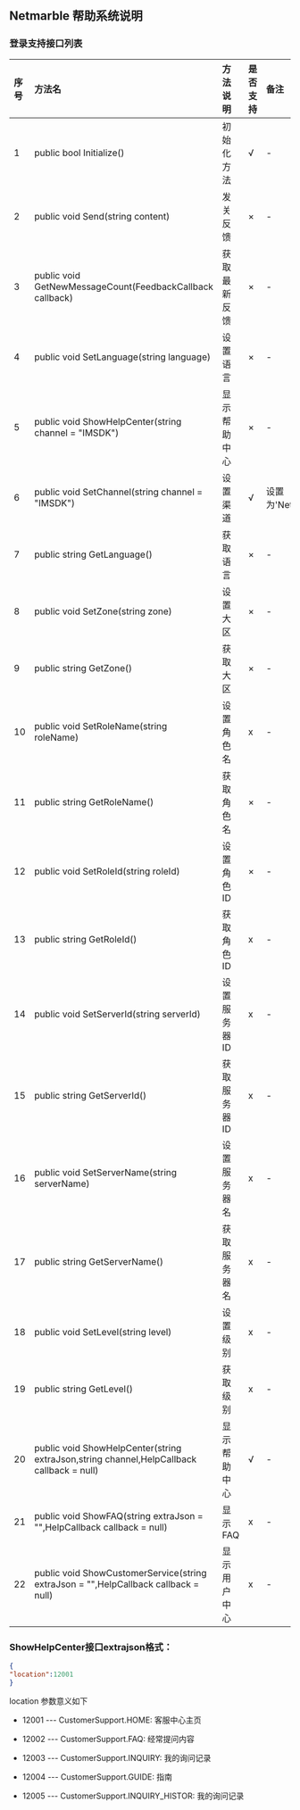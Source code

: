 ## Netmarble 帮助系统说明

### 登录支持接口列表
|序号|方法名|方法说明|是否支持|备注|
|:--|:--|:--|:--|:--|
| 1 | public bool Initialize() | 初始化方法 | √ | - |
|2|public void Send(string content)|发关反馈|×|-|
|3|public void GetNewMessageCount(FeedbackCallback callback)|获取最新反馈|×| - |
|4|public void SetLanguage(string language)|设置语言|×|-|
|5|public void ShowHelpCenter(string channel = "IMSDK")|显示帮助中心|×|-|
|6|public void SetChannel(string channel = "IMSDK")|设置渠道|√| 设置为'Netmarble'|
|7|public string GetLanguage()|获取语言|×|-|
|8| public void SetZone(string zone)|设置大区|×|-|
|9|public string GetZone()|获取大区|×|-|
|10|public void SetRoleName(string roleName)|设置角色名|x|-|
|11|public string GetRoleName()|获取角色名|×|-|
|12|public void SetRoleId(string roleId)|设置角色ID|×|-|
|13| public string GetRoleId()|获取角色ID|x|-|
|14|public void SetServerId(string serverId)|设置服务器ID|x|-|
|15|public string GetServerId()|获取服务器ID|x|-|
|16| public void SetServerName(string serverName)|设置服务器名|x|-|
|17|public string GetServerName()|获取服务器名|x|-|
|18| public void SetLevel(string level)|设置级别|x|-|
|19| public string GetLevel()|获取级别|x|-|
|20|public void ShowHelpCenter(string extraJson,string channel,HelpCallback callback = null)|显示帮助中心|√|-|
|21|public void ShowFAQ(string extraJson = "",HelpCallback callback = null)|显示FAQ|x|-|
|22|public void ShowCustomerService(string extraJson = "",HelpCallback callback = null)|显示用户中心|x|-|

### ShowHelpCenter接口extrajson格式：
```json
{    
"location":12001
}
```

location 参数意义如下

* 12001 --- CustomerSupport.HOME: 客服中心主页

* 12002 --- CustomerSupport.FAQ: 经常提问内容

* 12003 --- CustomerSupport.INQUIRY: 我的询问记录

* 12004 --- CustomerSupport.GUIDE: 指南

* 12005 --- CustomerSupport.INQUIRY_HISTOR: 我的询问记录






